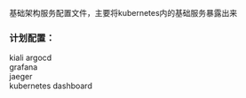 基础架构服务配置文件，主要将kubernetes内的基础服务暴露出来
### 计划配置：
kiali 
argocd  
grafana  
jaeger  
kubernetes dashboard  